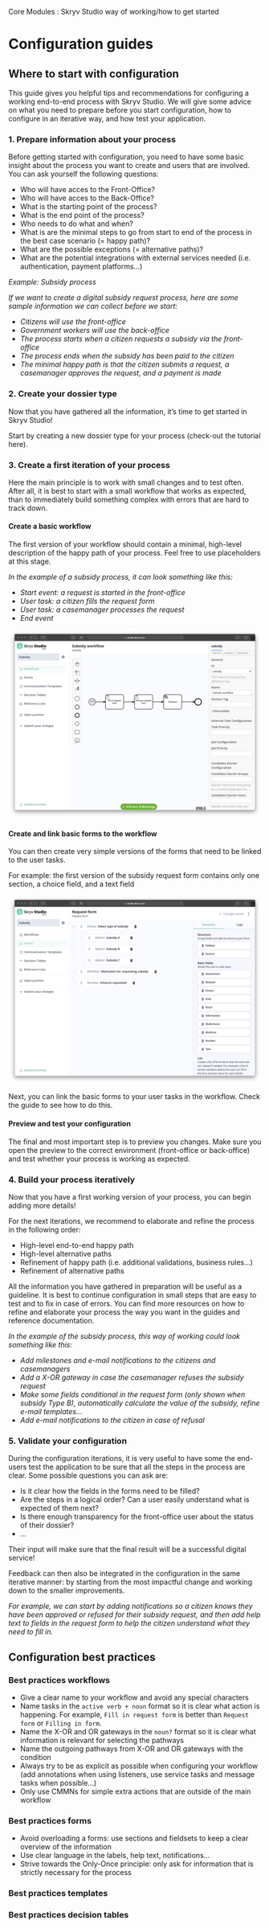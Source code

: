 Core Modules : Skryv Studio way of working/how to get started  

# Configuration guides

## Where to start with configuration

This guide gives you helpful tips and recommendations for configuring a working end-to-end process with Skryv Studio. We will give some advice on what you need to prepare before you start configuration, how to configure in an iterative way, and how test your application.

### 1. Prepare information about your process

Before getting started with configuration, you need to have some basic insight about the process you want to create and users that are involved. You can ask yourself the following questions:

*   Who will have acces to the Front-Office?
*   Who will have acces to the Back-Office?
*   What is the starting point of the process?
*   What is the end point of the process?
*   Who needs to do what and when?
*   What is are the minimal steps to go from start to end of the process in the best case scenario (= happy path)?
*   What are the possible exceptions (= alternative paths)?
*   What are the potential integrations with external services needed (i.e. authentication, payment platforms…)

*Example: Subsidy process*

*If we want to create a digital subsidy request process, here are some sample information we can collect before we start:*

*   *Citizens will use the front-office*
*   *Government workers will use the back-office*
*   *The process starts when a citizen requests a subsidy via the front-office*
*   *The process ends when the subsidy has been paid to the citizen*
*   *The minimal happy path is that the citizen submits a request, a casemanager approves the request, and a payment is made*
    
### 2. Create your dossier type

Now that you have gathered all the information, it’s time to get started in Skryv Studio!

Start by creating a new dossier type for your process (check-out the tutorial here).

### 3. Create a first iteration of your process

Here the main principle is to work with small changes and to test often. After all, it is best to start with a small workflow that works as expected, than to immediately build something complex with errors that are hard to track down.

#### Create a basic workflow

The first version of your workflow should contain a minimal, high-level description of the happy path of your process. Feel free to use placeholders at this stage.

*In the example of a subsidy process, it can look something like this:*

*   *Start event: a request is started in the front-office*
*   *User task: a citizen fills the request form*
*   *User task: a casemanager processes the request*
*   *End event*
    
![Image](../_media/guide-workflow.png)

#### Create and link basic forms to the workflow

You can then create very simple versions of the forms that need to be linked to the user tasks.

For example: the first version of the subsidy request form contains only one section, a choice field, and a text field

![Image](../_media/guide-form.png)

Next, you can link the basic forms to your user tasks in the workflow. Check the guide to see how to do this.

#### Preview and test your configuration

The final and most important step is to preview you changes. Make sure you open the preview to the correct environment (front-office or back-office) and test whether your process is working as expected.

### 4. Build your process iteratively

Now that you have a first working version of your process, you can begin adding more details!

For the next iterations, we recommend to elaborate and refine the process in the following order:

*   High-level end-to-end happy path
*   High-level alternative paths
*   Refinement of happy path (i.e. additional validations, business rules…)
*   Refinement of alternative paths
    
All the information you have gathered in preparation will be useful as a guideline. It is best to continue configuration in small steps that are easy to test and to fix in case of errors. You can find more resources on how to refine and elaborate your process the way you want in the guides and reference documentation.

*In the example of the subsidy process, this way of working could look something like this:*

*   *Add milestones and e-mail notifications to the citizens and casemanagers*
*   *Add a X-OR gateway in case the casemanager refuses the subsidy request*
*   *Make some fields conditional in the request form (only shown when subsidy Type B), automatically calculate the value of the subsidy, refine e-mail templates…*
*   *Add e-mail notifications to the citizen in case of refusal*
    

### 5. Validate your configuration

During the configuration iterations, it is very useful to have some the end-users test the application to be sure that all the steps in the process are clear. Some possible questions you can ask are:

*   Is it clear how the fields in the forms need to be filled?
*   Are the steps in a logical order? Can a user easily understand what is expected of them next?
*   Is there enough transparency for the front-office user about the status of their dossier?
*   …

Their input will make sure that the final result will be a successful digital service!

Feedback can then also be integrated in the configuration in the same iterative manner: by starting from the most impactful change and working down to the smaller improvements.

*For example, we can start by adding notifications so a citizen knows they have been approved or refused for their subsidy request, and then add help text to fields in the request form to help the citizen understand what they need to fill in.*

## Configuration best practices

### Best practices workflows

* Give a clear name to your workflow and avoid any special characters
* Name tasks in the `active verb + noun` format so it is clear what action is happening. For example, `Fill in request form` is better than `Request form` or `Filling in form`.
* Name the X-OR and OR gateways in the `noun?` format so it is clear what information is relevant for selecting the pathways
* Name the outgoing pathways from X-OR and OR gateways with the condition
* Always try to be as explicit as possible when configuring your workflow (add annotations when using listeners, use service tasks and message tasks when possible...)
* Only use CMMNs for simple extra actions that are outside of the main workflow

### Best practices forms

* Avoid overloading a forms: use sections and fieldsets to keep a clear overview of the information
* Use clear language in the labels, help text, notifications...
* Strive towards the Only-Once principle: only ask for information that is strictly necessary for the process

### Best practices templates


### Best practices decision tables